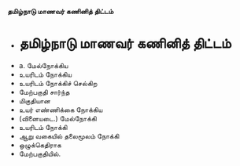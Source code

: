 **தமிழ்நாடு மாணவர் கணினித் திட்டம்**
- # தமிழ்நாடு மாணவர் கணினித் திட்டம்
- a. மேல்நோக்கிய
- உயரிடம் நோக்கிய
- உயரிடம் நோக்கிச் செல்கிற
- மேற்பகுதி சார்ந்த
- மிகுதியான
- உயர் எண்ணிக்கை நோக்கிய
- (வினையடை.) மேல்நோக்கி
- உயரிடம் நோக்கி
- ஆறு வகையில் தலைமூலம் நோக்கி
- ஒழுக்கெதிராக
- மேற்பகுதியில்.

